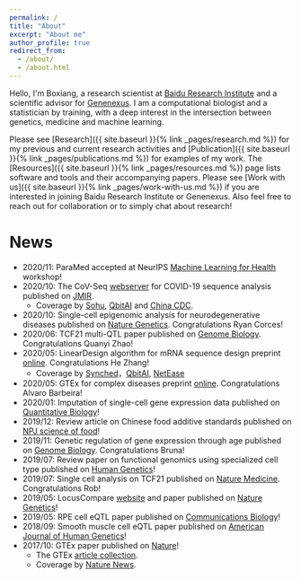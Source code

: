 ```yaml
---
permalink: /
title: "About"
excerpt: "About me"
author_profile: true
redirect_from: 
  - /about/
  - /about.html
---
```


Hello, I'm Boxiang, a research scientist at [Baidu Research Institute](http://research.baidu.com/Index) and a scientific advisor for [Genenexus](http://www.genenexus.com/). I am a computational biologist and a statistician by training, with a deep interest in the intersection between genetics, medicine and machine learning. 

Please see [Research]({{ site.baseurl }}{% link _pages/research.md %}) for my previous and current research activities and [Publication]({{ site.baseurl }}{% link _pages/publications.md %}) for examples of my work. The [Resources]({{ site.baseurl }}{% link _pages/resources.md %}) page lists software and tools and their accompanying papers. Please see [Work with us]({{ site.baseurl }}{% link _pages/work-with-us.md %}) if you are interested in joining Baidu Research Institute or Genenexus. Also feel free to reach out for collaboration or to simply chat about research! 


# News
- 2020/11: ParaMed accepted at NeurIPS [Machine Learning for Health](https://ml4health.github.io/2020/) workshop!
- 2020/10: The CoV-Seq [webserver](covseq.baidu.com) for COVID-19 sequence analysis published on [JMIR](https://www.jmir.org/2020/10/e22299).
    - Coverage by [Sohu](https://www.sohu.com/a/390921000_260616), [QbitAI](https://www.qbitai.com/2020/05/14297.html) and [China CDC](http://www.chinacdc.cn/zxdt/202008/t20200801_218095.html).
- 2020/10: Single-cell epigenomic analysis for neurodegenerative diseases published on [Nature Genetics](https://www.nature.com/articles/s41588-020-00721-x). Congratulations Ryan Corces! 
- 2020/06: TCF21 multi-QTL paper published on [Genome Biology](https://genomebiology.biomedcentral.com/articles/10.1186/s13059-020-02049-5). Congratulations Quanyi Zhao!
- 2020/05: LinearDesign algorithm for mRNA sequence design preprint [online](https://arxiv.org/abs/2004.10177). Congratulations He Zhang!
    - Coverage by [Synched](https://www.jiqizhixin.com/articles/2020-05-13)，[QbitAI](https://www.qbitai.com/2020/05/14297.html), [NetEase](https://news.163.com/20/0726/13/FIFCIQQ600019OH3.html)
- 2020/05: GTEx for complex diseases preprint [online](https://www.biorxiv.org/content/10.1101/814350v2.abstract). Congratulations Alvaro Barbeira! 
- 2020/01: Imputation of single-cell gene expression data published on [Quantitative Biology](https://link.springer.com/article/10.1007%2Fs40484-019-0192-7)!
- 2019/12: Review article on Chinese food additive standards published on [NPJ science of food](https://www.nature.com/articles/s41538-019-0060-x)!
- 2019/11: Genetic regulation of gene expression through age published on [Genome Biology](https://link.springer.com/article/10.1186/s13059-019-1840-y). Congratulations Bruna!
- 2019/07: Review paper on functional genomics using specialized cell type published on [Human Genetics](https://link.springer.com/article/10.1007/s00439-019-02044-2)!
- 2019/07: Single cell analysis on TCF21 published on [Nature Medicine](https://www.nature.com/articles/s41591-019-0512-5). Congratulations Rob!
- 2019/05: LocusCompare [website](http://locuscompare.com/) and paper published on [Nature Genetics](https://www.nature.com/articles/s41588-019-0404-0)!
- 2019/05: RPE cell eQTL paper published on [Communications Biology](https://www.nature.com/articles/s42003-019-0430-6)!
- 2018/09: Smooth muscle cell eQTL paper published on [American Journal of Human Genetics](https://www.sciencedirect.com/science/article/pii/S0002929718302672)!
- 2017/10: GTEx paper published on [Nature](https://www.nature.com/articles/nature24277)!
    - The GTEx [article collection](https://www.nature.com/collections/dcfzxywzby). 
    - Coverage by [Nature News](https://www.nature.com/articles/550190a).






